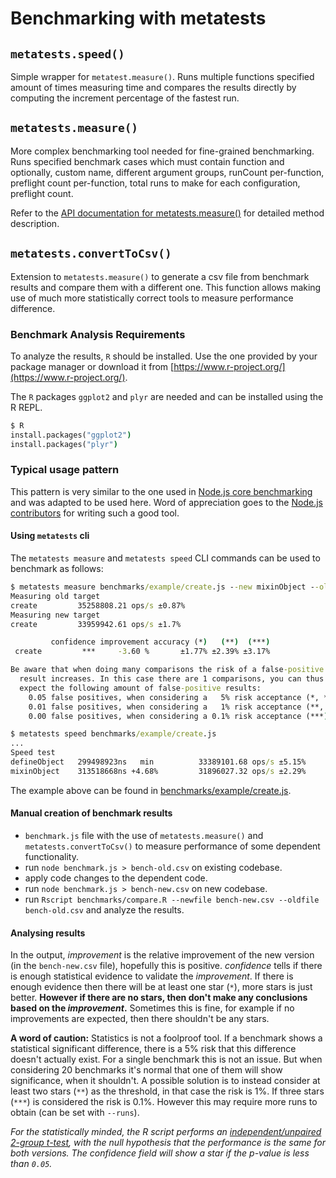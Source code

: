 # Benchmarking with metatests

## `metatests.speed()`

Simple wrapper for `metatest.measure()`.
Runs multiple functions specified amount of times measuring time and
compares the results directly by computing the increment percentage
of the fastest run.

## `metatests.measure()`

More complex benchmarking tool needed for fine-grained benchmarking.
Runs specified benchmark cases which must contain function and optionally,
custom name, different argument groups, runCount per-function, preflight count
per-function, total runs to make for each configuration, preflight count.

Refer to the [API documentation for metatests.measure()][metatestsmeasureapi]
for detailed method description.

## `metatests.convertToCsv()`

Extension to `metatests.measure()` to generate a csv file from benchmark
results and compare them with a different one.
This function allows making use of much more statistically correct tools
to measure performance difference.

### Benchmark Analysis Requirements

To analyze the results, `R` should be installed.
Use the one provided by your package manager or download it
from [https://www.r-project.org/](https://www.r-project.org/).

The `R` packages `ggplot2` and `plyr` are needed and can be
installed using the R REPL.

```cmd
$ R
install.packages("ggplot2")
install.packages("plyr")
```

### Typical usage pattern

This pattern is very similar to the one used in [Node.js core benchmarking](https://github.com/nodejs/node/blob/master/doc/guides/writing-and-running-benchmarks.md)
and was adapted to be used here. Word of appreciation goes to the [Node.js contributors](https://github.com/nodejs/node/blob/master/AUTHORS)
for writing such a good tool.

#### Using `metatests` cli

The `metatests measure` and `metatests speed` CLI commands can be used to
benchmark as follows:

```cmd
$ metatests measure benchmarks/example/create.js --new mixinObject --old defineObject --name create
Measuring old target
create         35258808.21 ops/s ±0.87%
Measuring new target
create         33959942.61 ops/s ±1.7%

         confidence improvement accuracy (*)   (**)  (***)
 create         ***     -3.60 %       ±1.77% ±2.39% ±3.17%

Be aware that when doing many comparisons the risk of a false-positive
  result increases. In this case there are 1 comparisons, you can thus
  expect the following amount of false-positive results:
    0.05 false positives, when considering a   5% risk acceptance (*, **, ***),
    0.01 false positives, when considering a   1% risk acceptance (**, ***),
    0.00 false positives, when considering a 0.1% risk acceptance (***)

```

```cmd
$ metatests speed benchmarks/example/create.js
...
Speed test
defineObject   299498923ns   min          33389101.68 ops/s ±5.15%
mixinObject    313518668ns +4.68%         31896027.32 ops/s ±2.29%
```

The example above can be found in [benchmarks/example/create.js](./example/create.js).

#### Manual creation of benchmark results

- `benchmark.js` file with the use of `metatests.measure()` and
  `metatests.convertToCsv()` to measure performance of some dependent
  functionality.
- run `node benchmark.js > bench-old.csv` on existing codebase.
- apply code changes to the dependent code.
- run `node benchmark.js > bench-new.csv` on new codebase.
- run `Rscript benchmarks/compare.R --newfile bench-new.csv --oldfile bench-old.csv`
  and analyze the results.

#### Analysing results

In the output, _improvement_ is the relative improvement of the new version
(in the `bench-new.csv` file), hopefully this is positive. _confidence_ tells
if there is enough statistical evidence to validate the _improvement_.
If there is enough evidence then there will be at least one star (`*`),
more stars is just better. **However if there are no stars, then don't make
any conclusions based on the _improvement_.** Sometimes this is fine, for
example if no improvements are expected, then there shouldn't be any stars.

**A word of caution:** Statistics is not a foolproof tool. If a benchmark shows
a statistical significant difference, there is a 5% risk that this
difference doesn't actually exist. For a single benchmark this is not an
issue. But when considering 20 benchmarks it's normal that one of them
will show significance, when it shouldn't. A possible solution is to instead
consider at least two stars (`**`) as the threshold, in that case the risk
is 1%. If three stars (`***`) is considered the risk is 0.1%. However this
may require more runs to obtain (can be set with `--runs`).

_For the statistically minded, the R script performs an [independent/unpaired
2-group t-test][t-test], with the null hypothesis that the performance is the
same for both versions. The confidence field will show a star if the p-value
is less than `0.05`._

[metatestsmeasureapi]: ../README.md#measurecases
[t-test]: https://en.wikipedia.org/wiki/Student%27s_t-test#Equal_or_unequal_sample_sizes.2C_unequal_variances
